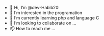 - 👋 Hi, I’m @dev-Habib20
- 👀 I’m interested in the programation
- 🌱 I’m currently learning php and language C
- 💞️ I’m looking to collaborate on ...
- 📫 How to reach me ...

<!---
dev-Habib20/dev-Habib20 is a ✨ special ✨ repository because its `README.md` (this file) appears on your GitHub profile.
You can click the Preview link to take a look at your changes.
--->
